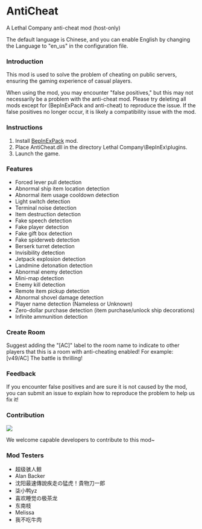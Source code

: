 # AntiCheat

A Lethal Company anti-cheat mod (host-only)

The default language is Chinese, and you can enable English by changing the Language to "en_us" in the configuration file.

### Introduction

This mod is used to solve the problem of cheating on public servers, ensuring the gaming experience of casual players.

When using the mod, you may encounter "false positives," but this may not necessarily be a problem with the anti-cheat mod. Please try deleting all mods except for (BepInExPack and anti-cheat) to reproduce the issue. If the false positives no longer occur, it is likely a compatibility issue with the mod.

### Instructions

1. Install [BepInExPack](https://thunderstore.io/c/lethal-company/p/BepInEx/BepInExPack/) mod.
2. Place AntiCheat.dll in the directory Lethal Company\BepInEx\plugins.
3. Launch the game.

### Features
* Forced lever pull detection
* Abnormal ship item location detection
* Abnormal item usage cooldown detection
* Light switch detection
* Terminal noise detection
* Item destruction detection
* Fake speech detection
* Fake player detection
* Fake gift box detection
* Fake spiderweb detection
* Berserk turret detection
* Invisibility detection
* Jetpack explosion detection
* Landmine detonation detection
* Abnormal enemy detection
* Mini-map detection
* Enemy kill detection
* Remote item pickup detection
* Abnormal shovel damage detection
* Player name detection (Nameless or Unknown)
* Zero-dollar purchase detection (item purchase/unlock ship decorations)
* Infinite ammunition detection

### Create Room
Suggest adding the "[AC]" label to the room name to indicate to other players that this is a room with anti-cheating enabled!
For example: [v49/AC] The battle is thrilling!

### Feedback
If you encounter false positives and are sure it is not caused by the mod, you can submit an issue to explain how to reproduce the problem to help us fix it!

### Contribution
<a href="https://github.com/chuxiaaaa/AntiCheat/graphs/contributors">
  <img src="https://contrib.rocks/image?repo=chuxiaaaa/AntiCheat" />
</a>

We welcome capable developers to contribute to this mod~

### Mod Testers
* 超级骇人鲸 
* Alan Backer
* 沈阳最速傳說疾走の猛虎！貴物刀一郎
* 柒小鸭yz
* 喜欢睡觉の极茶龙 
* 东南枝
* Melissa
* 我不吃牛肉
